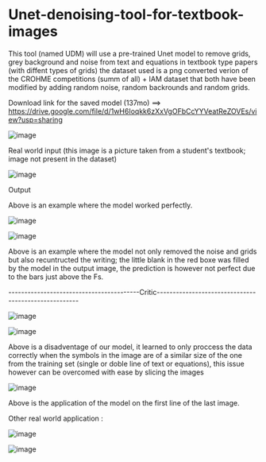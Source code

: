 # Unet-denoising-tool-for-textbook-images
This tool (named UDM) will use a pre-trained Unet model to remove grids, grey background and noise from text and equations in textbook type papers (with diffent types of grids)
the dataset used is a png converted verion of the CROHME competitions (summ of all) + IAM dataset that both have been modified by adding random noise, random backrounds and random grids.


Download link for the saved model (137mo) ==> https://drive.google.com/file/d/1wH6Ioqkk6zXxVgOFbCcYYVeatReZOVEs/view?usp=sharing




![image](https://user-images.githubusercontent.com/97101162/191034246-077eae24-c636-4745-9602-7255ae1301d4.png)

Real world input (this image is a picture taken from a student's textbook; image not present in the dataset)

![image](https://user-images.githubusercontent.com/97101162/191034550-a189268a-20e1-45a4-8bce-9b94649d2306.png)

Output


Above is an example where the model worked perfectly.



![image](https://user-images.githubusercontent.com/97101162/191035633-0fad00fe-c999-4226-addc-06bf3fdb91d8.png)

![image](https://user-images.githubusercontent.com/97101162/191035677-32b13257-1ea9-4754-bb7d-d0495c7a9007.png)

Above is an example where the model not only removed the noise and grids but also recuntructed the writing; the little blank in the red boxe was filled by the model in the output image, the prediction is however not perfect due to the bars just above the Fs.

-----------------------------------------Critic-----------------------------------------------------

![image](https://user-images.githubusercontent.com/97101162/191036610-4ce09dd6-1c50-4df8-8db8-6f2bbebec96a.png)

![image](https://user-images.githubusercontent.com/97101162/191036627-e943337e-f824-496c-b1f4-a65912ac2d1f.png)

Above is a disadventage of our model, it learned to only proccess the data correctly when the symbols in the image are of a similar size of the one from the training set (single or doble line of text or equations), this issue however can be overcomed with ease by slicing the images


![image](https://user-images.githubusercontent.com/97101162/191037546-aca68e53-5885-49ed-b963-c0259e821bf4.png)

Above is the application of the model on the first line of the last image.




Other real world application :

![image](https://user-images.githubusercontent.com/97101162/191038155-25edd039-fbdf-41dc-91cc-37616c11ca76.png)

![image](https://user-images.githubusercontent.com/97101162/191038182-b9eb92f2-a3f4-4b42-8f2f-d94568049d18.png)









